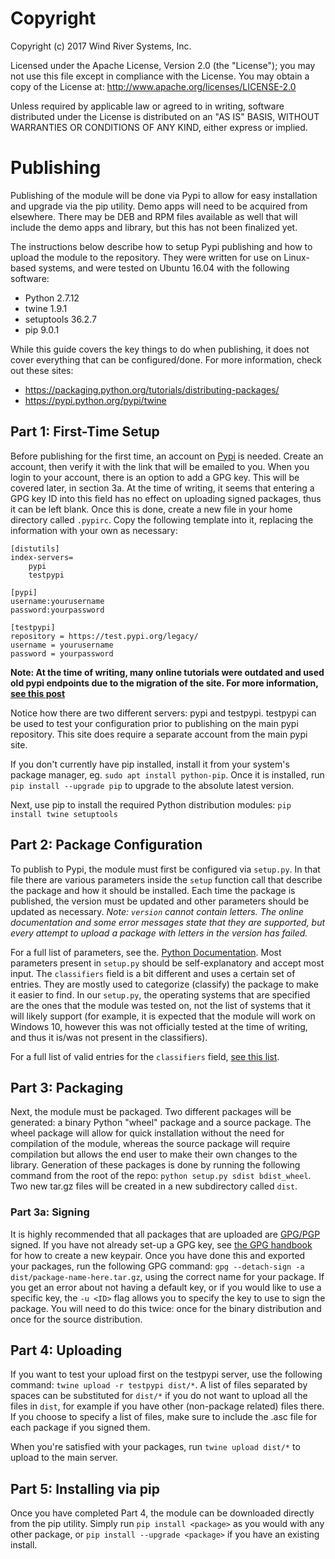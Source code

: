 Copyright
=========
Copyright (c) 2017 Wind River Systems, Inc.

Licensed under the Apache License, Version 2.0 (the "License");
you may not use this file except in compliance with the License.
You may obtain a copy of the License at:
       http://www.apache.org/licenses/LICENSE-2.0

Unless required by applicable law or agreed to in writing, software  distributed
under the License is distributed on an "AS IS" BASIS, WITHOUT WARRANTIES
OR CONDITIONS OF ANY KIND, either express or implied.

Publishing
===========
Publishing of the module will be done via Pypi to allow for easy installation
and upgrade via the pip utility. Demo apps will need to be acquired from
elsewhere. There may be DEB and RPM files available as well that will include
the demo apps and library, but this has not been finalized yet.

The instructions below describe how to setup Pypi publishing and how to upload
the module to the repository. They were written for use on Linux-based systems,
and were tested on Ubuntu 16.04 with the following software:
* Python 2.7.12
* twine 1.9.1
* setuptools 36.2.7
* pip 9.0.1

While this guide covers the key things to do when publishing, it does not cover
everything that can be configured/done. For more information, check out these
sites:
* https://packaging.python.org/tutorials/distributing-packages/
* https://pypi.python.org/pypi/twine

## Part 1: First-Time Setup
Before publishing for the first time, an account on
[Pypi](https://pypi.python.org/pypi) is needed. Create an account, then verify
it with the link that will be emailed to you. When you login to your account,
there is an option to add a GPG key. This will be covered later, in section
3a. At the time of writing, it seems that entering a GPG key ID into this field
has no effect on uploading signed packages, thus it can be left blank. Once
this is done, create a new file in your home directory called `.pypirc`. Copy 
the following template into it, replacing the information with your own as
necessary:
```
[distutils]
index-servers=
	pypi
	testpypi

[pypi]
username:yourusername
password:yourpassword

[testpypi]
repository = https://test.pypi.org/legacy/
username = yourusername
password = yourpassword
```
**Note: At the time of writing, many online tutorials were outdated and used
old pypi endpoints due to the migration of the site. 
For more information, [see this post](https://mail.python.org/pipermail/distutils-sig/2017-June/030766.html)**

Notice how there are two different servers: pypi and testpypi. testpypi can be
used to test your configuration prior to publishing on the main pypi repository.
This site does require a separate account from the main pypi site.

If you don't currently have pip installed, install it from your system's
package manager, eg. `sudo apt install python-pip`. Once it is installed,
run `pip install --upgrade pip` to upgrade to the absolute latest version.

Next, use pip to install the required Python distribution modules:
`pip install twine setuptools`

## Part 2: Package Configuration
To publish to Pypi, the module must first be configured via `setup.py`. In that
file there are various parameters inside the `setup` function call that
describe the package and how it should be installed. Each time the package is
published, the version must be updated and other parameters should be updated
as necessary. *Note: `version` cannot contain letters. The online documentation
and some error messages state that they are supported, but every attempt to
upload a package with letters in the version has failed.*

For a full list of parameters, see the.
[Python Documentation](https://packaging.python.org/tutorials/distributing-packages/#setup-args).
Most parameters present in `setup.py` should be self-explanatory and accept
most input. The `classifiers` field is a bit different and uses a certain set
of entries. They are mostly used to categorize (classify) the package to make
it easier to find. In our `setup.py`, the operating systems that are specified
are the ones that the module was tested on, not the list of systems that it
will likely support (for example, it is expected that the module will work on
Windows 10, however this was not officially tested at the time of writing, and
thus it is/was not present in the classifiers).

For a full list of valid entries for the `classifiers` field,
[see this list](https://pypi.python.org/pypi?%3Aaction=list_classifiers).

## Part 3: Packaging
Next, the module must be packaged. Two different packages will be
generated: a binary Python "wheel" package and a source package. The wheel
package will allow for quick installation without the need for compilation of
the module, whereas the source package will require compilation but allows the
end user to make their own changes to the library. Generation of these packages
is done by running the following command from the root of the repo:
`python setup.py sdist bdist_wheel`. Two new tar.gz files will be created in a
new subdirectory called `dist`.

### Part 3a: Signing
It is highly recommended that all packages that are uploaded are
[GPG/PGP](https://en.wikipedia.org/wiki/GNU_Privacy_Guard) signed.
If you have not already set-up a GPG key, see
[the GPG handbook](https://www.gnupg.org/gph/en/manual/c14.html) for how to
create a new keypair. Once you have done this and exported your packages, run
the following GPG command:
`gpg --detach-sign -a dist/package-name-here.tar.gz`, using the correct name for
your package. If you get an error about not having a default key, or if you
would like to use a specific key, the `-u <ID>` flag allows you to specify the 
key to use to sign the package. You will need to do this twice: once for the 
binary distribution and once for the source distribution.

## Part 4: Uploading
If you want to test your upload first on the testpypi server, use the following command:
`twine upload -r testpypi dist/*`. A list of files separated by spaces can be
substituted for `dist/*` if you do not want to upload all the files in `dist`,
for example if you have other (non-package related) files there. If you choose
to specify a list of files, make sure to include the .asc file for each package
if you signed them.

When you're satisfied with your packages, run `twine upload dist/*` to upload
to the main server.

## Part 5: Installing via pip
Once you have completed Part 4, the module can be downloaded directly from the
pip utility. Simply run `pip install <package>` as you would with any other
package, or `pip install --upgrade <package>` if you have an existing install.
